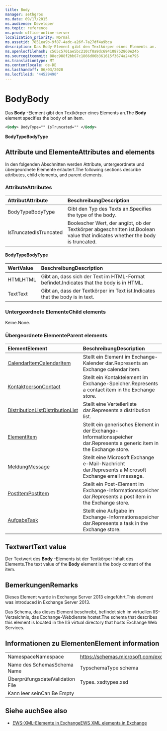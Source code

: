 ```yaml
---
title: Body
manager: sethgros
ms.date: 09/17/2015
ms.audience: Developer
ms.topic: reference
ms.prod: office-online-server
localization_priority: Normal
ms.assetid: 7851ea9b-9f87-4adc-a26f-7a27df4a9bca
description: Das Body-Element gibt den Textkörper eines Elements an.
ms.openlocfilehash: c565c5701ae5bc210cf0a9dc694108752860e24b
ms.sourcegitcommit: 88ec988f2bb67c1866d06b361615f3674a24e795
ms.translationtype: MT
ms.contentlocale: de-DE
ms.lasthandoff: 06/03/2020
ms.locfileid: "44529490"
---
```

# <a name="body"></a><span data-ttu-id="26cba-103">Body</span><span class="sxs-lookup"><span data-stu-id="26cba-103">Body</span></span>

<span data-ttu-id="26cba-104">Das **Body** -Element gibt den Textkörper eines Elements an.</span><span class="sxs-lookup"><span data-stu-id="26cba-104">The **Body** element specifies the body of an item.</span></span> 
  
```XML
<Body> BodyType="" IsTruncated="" </Body>
```

 <span data-ttu-id="26cba-105">**BodyType**</span><span class="sxs-lookup"><span data-stu-id="26cba-105">**BodyType**</span></span>
## <a name="attributes-and-elements"></a><span data-ttu-id="26cba-106">Attribute und Elemente</span><span class="sxs-lookup"><span data-stu-id="26cba-106">Attributes and elements</span></span>

<span data-ttu-id="26cba-107">In den folgenden Abschnitten werden Attribute, untergeordnete und übergeordnete Elemente erläutert.</span><span class="sxs-lookup"><span data-stu-id="26cba-107">The following sections describe attributes, child elements, and parent elements.</span></span>
  
### <a name="attributes"></a><span data-ttu-id="26cba-108">Attribute</span><span class="sxs-lookup"><span data-stu-id="26cba-108">Attributes</span></span>

|<span data-ttu-id="26cba-109">**Attribut**</span><span class="sxs-lookup"><span data-stu-id="26cba-109">**Attribute**</span></span>|<span data-ttu-id="26cba-110">**Beschreibung**</span><span class="sxs-lookup"><span data-stu-id="26cba-110">**Description**</span></span>|
|:-----|:-----|
|<span data-ttu-id="26cba-111">BodyType</span><span class="sxs-lookup"><span data-stu-id="26cba-111">BodyType</span></span>  <br/> |<span data-ttu-id="26cba-112">Gibt den Typ des Texts an.</span><span class="sxs-lookup"><span data-stu-id="26cba-112">Specifies the type of the body.</span></span>  <br/> |
|<span data-ttu-id="26cba-113">IsTruncated</span><span class="sxs-lookup"><span data-stu-id="26cba-113">IsTruncated</span></span>  <br/> |<span data-ttu-id="26cba-114">Boolescher Wert, der angibt, ob der Textkörper abgeschnitten ist.</span><span class="sxs-lookup"><span data-stu-id="26cba-114">Boolean value that indicates whether the body is truncated.</span></span>  <br/> |
   
#### <a name="bodytype"></a><span data-ttu-id="26cba-115">BodyType</span><span class="sxs-lookup"><span data-stu-id="26cba-115">BodyType</span></span>

|<span data-ttu-id="26cba-116">**Wert**</span><span class="sxs-lookup"><span data-stu-id="26cba-116">**Value**</span></span>|<span data-ttu-id="26cba-117">**Beschreibung**</span><span class="sxs-lookup"><span data-stu-id="26cba-117">**Description**</span></span>|
|:-----|:-----|
|<span data-ttu-id="26cba-118">HTML</span><span class="sxs-lookup"><span data-stu-id="26cba-118">HTML</span></span>  <br/> |<span data-ttu-id="26cba-119">Gibt an, dass sich der Text im HTML-Format befindet.</span><span class="sxs-lookup"><span data-stu-id="26cba-119">Indicates that the body is in HTML.</span></span>  <br/> |
|<span data-ttu-id="26cba-120">Text</span><span class="sxs-lookup"><span data-stu-id="26cba-120">Text</span></span>  <br/> |<span data-ttu-id="26cba-121">Gibt an, dass der Textkörper im Text ist.</span><span class="sxs-lookup"><span data-stu-id="26cba-121">Indicates that the body is in text.</span></span>  <br/> |
   
### <a name="child-elements"></a><span data-ttu-id="26cba-122">Untergeordnete Elemente</span><span class="sxs-lookup"><span data-stu-id="26cba-122">Child elements</span></span>

<span data-ttu-id="26cba-123">Keine.</span><span class="sxs-lookup"><span data-stu-id="26cba-123">None.</span></span>
  
### <a name="parent-elements"></a><span data-ttu-id="26cba-124">Übergeordnete Elemente</span><span class="sxs-lookup"><span data-stu-id="26cba-124">Parent elements</span></span>

|<span data-ttu-id="26cba-125">**Element**</span><span class="sxs-lookup"><span data-stu-id="26cba-125">**Element**</span></span>|<span data-ttu-id="26cba-126">**Beschreibung**</span><span class="sxs-lookup"><span data-stu-id="26cba-126">**Description**</span></span>|
|:-----|:-----|
|[<span data-ttu-id="26cba-127">CalendarItem</span><span class="sxs-lookup"><span data-stu-id="26cba-127">CalendarItem</span></span>](calendaritem.md) <br/> |<span data-ttu-id="26cba-128">Stellt ein Element im Exchange-Kalender dar.</span><span class="sxs-lookup"><span data-stu-id="26cba-128">Represents an Exchange calendar item.</span></span>  <br/> |
|[<span data-ttu-id="26cba-129">Kontaktperson</span><span class="sxs-lookup"><span data-stu-id="26cba-129">Contact</span></span>](contact.md) <br/> |<span data-ttu-id="26cba-130">Stellt ein Kontaktelement im Exchange-Speicher.</span><span class="sxs-lookup"><span data-stu-id="26cba-130">Represents a contact item in the Exchange store.</span></span>  <br/> |
|[<span data-ttu-id="26cba-131">DistributionList</span><span class="sxs-lookup"><span data-stu-id="26cba-131">DistributionList</span></span>](distributionlist.md) <br/> |<span data-ttu-id="26cba-132">Stellt eine Verteilerliste dar.</span><span class="sxs-lookup"><span data-stu-id="26cba-132">Represents a distribution list.</span></span>  <br/> |
|[<span data-ttu-id="26cba-133">Element</span><span class="sxs-lookup"><span data-stu-id="26cba-133">Item</span></span>](item.md) <br/> |<span data-ttu-id="26cba-134">Stellt ein generisches Element in der Exchange-Informationsspeicher dar.</span><span class="sxs-lookup"><span data-stu-id="26cba-134">Represents a generic item in the Exchange store.</span></span>  <br/> |
|[<span data-ttu-id="26cba-135">Meldung</span><span class="sxs-lookup"><span data-stu-id="26cba-135">Message</span></span>](message-ex15websvcsotherref.md) <br/> |<span data-ttu-id="26cba-136">Stellt eine Microsoft Exchange e-Mail-Nachricht dar.</span><span class="sxs-lookup"><span data-stu-id="26cba-136">Represents a Microsoft Exchange email message.</span></span>  <br/> |
|[<span data-ttu-id="26cba-137">PostItem</span><span class="sxs-lookup"><span data-stu-id="26cba-137">PostItem</span></span>](postitem.md) <br/> |<span data-ttu-id="26cba-138">Stellt ein Post-Element im Exchange-Informationsspeicher dar.</span><span class="sxs-lookup"><span data-stu-id="26cba-138">Represents a post item in the Exchange store.</span></span>  <br/> |
|[<span data-ttu-id="26cba-139">Aufgabe</span><span class="sxs-lookup"><span data-stu-id="26cba-139">Task</span></span>](task.md) <br/> |<span data-ttu-id="26cba-140">Stellt eine Aufgabe im Exchange-Informationsspeicher dar.</span><span class="sxs-lookup"><span data-stu-id="26cba-140">Represents a task in the Exchange store.</span></span>  <br/> |
   
## <a name="text-value"></a><span data-ttu-id="26cba-141">Textwert</span><span class="sxs-lookup"><span data-stu-id="26cba-141">Text value</span></span>

<span data-ttu-id="26cba-142">Der Textwert des **Body** -Elements ist der Textkörper Inhalt des Elements.</span><span class="sxs-lookup"><span data-stu-id="26cba-142">The text value of the **Body** element is the body content of the item.</span></span> 
  
## <a name="remarks"></a><span data-ttu-id="26cba-143">Bemerkungen</span><span class="sxs-lookup"><span data-stu-id="26cba-143">Remarks</span></span>

<span data-ttu-id="26cba-144">Dieses Element wurde in Exchange Server 2013 eingeführt.</span><span class="sxs-lookup"><span data-stu-id="26cba-144">This element was introduced in Exchange Server 2013.</span></span>
  
<span data-ttu-id="26cba-145">Das Schema, das dieses Element beschreibt, befindet sich im virtuellen IIS-Verzeichnis, das Exchange-Webdienste hostet.</span><span class="sxs-lookup"><span data-stu-id="26cba-145">The schema that describes this element is located in the IIS virtual directory that hosts Exchange Web Services.</span></span>
  
## <a name="element-information"></a><span data-ttu-id="26cba-146">Informationen zu Elementen</span><span class="sxs-lookup"><span data-stu-id="26cba-146">Element information</span></span>

|||
|:-----|:-----|
|<span data-ttu-id="26cba-147">Namespace</span><span class="sxs-lookup"><span data-stu-id="26cba-147">Namespace</span></span>  <br/> |https://schemas.microsoft.com/exchange/services/2006/types  <br/> |
|<span data-ttu-id="26cba-148">Name des Schemas</span><span class="sxs-lookup"><span data-stu-id="26cba-148">Schema Name</span></span>  <br/> |<span data-ttu-id="26cba-149">Typschema</span><span class="sxs-lookup"><span data-stu-id="26cba-149">Type schema</span></span>  <br/> |
|<span data-ttu-id="26cba-150">Überprüfungsdatei</span><span class="sxs-lookup"><span data-stu-id="26cba-150">Validation File</span></span>  <br/> |<span data-ttu-id="26cba-151">Types. xsd</span><span class="sxs-lookup"><span data-stu-id="26cba-151">types.xsd</span></span>  <br/> |
|<span data-ttu-id="26cba-152">Kann leer sein</span><span class="sxs-lookup"><span data-stu-id="26cba-152">Can Be Empty</span></span>  <br/> ||
   
## <a name="see-also"></a><span data-ttu-id="26cba-153">Siehe auch</span><span class="sxs-lookup"><span data-stu-id="26cba-153">See also</span></span>



- [<span data-ttu-id="26cba-154">EWS-XML-Elemente in Exchange</span><span class="sxs-lookup"><span data-stu-id="26cba-154">EWS XML elements in Exchange</span></span>](ews-xml-elements-in-exchange.md)

